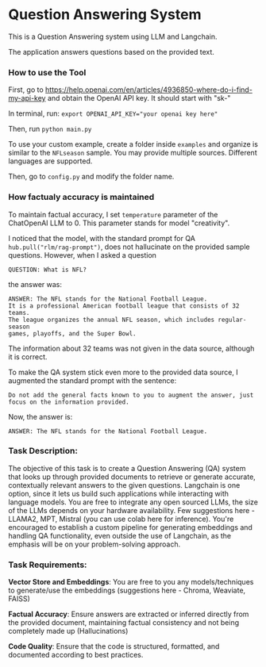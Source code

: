 # Question Answering System
This is a Question Answering system using LLM and Langchain.

The application answers questions based on the provided text.

### How to use the Tool
First, go to https://help.openai.com/en/articles/4936850-where-do-i-find-my-api-key and obtain the OpenAI API key.
It should start with "sk-"

In terminal, run:
`export OPENAI_API_KEY="your openai key here"`

Then, run `python main.py`

To use your custom example, create a folder inside `examples` and organize is similar to the `NFLseason` sample. You may provide multiple sources. Different languages are supported.

Then, go to `config.py` and modify the folder name. 

### How factualy accuracy is maintained
To maintain factual accuracy, I set `temperature` parameter of the ChatOpenAI LLM to 0. This parameter stands for model "creativity".

I noticed that the model, with the standard prompt for QA `hub.pull("rlm/rag-prompt")`, does not hallucinate on the provided sample questions. 
However, when I asked a question
```
QUESTION: What is NFL?
 ```
 the answer was:
```
ANSWER: The NFL stands for the National Football League. 
It is a professional American football league that consists of 32 teams. 
The league organizes the annual NFL season, which includes regular-season 
games, playoffs, and the Super Bowl.
```

The information about 32 teams was not given in the data source, although it is correct.

To make the QA system stick even more to the provided data source, I augmented the standard prompt with the sentence:
```
Do not add the general facts known to you to augment the answer, just focus on the information provided.
```
Now, the answer is:
``` 
ANSWER: The NFL stands for the National Football League.
```

### Task Description:
The objective of this task is to create a Question Answering (QA) system that looks up
through provided documents to retrieve or generate accurate, contextually relevant answers
to the given questions. Langchain is one option, since it lets us build such applications while
interacting with language models. You are free to integrate any open sourced LLMs, the
size of the LLMs depends on your hardware availability. Few suggestions here - LLAMA2,
MPT, Mistral (you can use colab here for inference). You're encouraged to establish a custom
pipeline for generating embeddings and handling QA functionality, even outside the use of
Langchain, as the emphasis will be on your problem-solving approach.

### Task Requirements:
**Vector Store and Embeddings**: You are free to you any models/techniques to generate/use
the embeddings (suggestions here - Chroma, Weaviate, FAISS)

**Factual Accuracy**: Ensure answers are extracted or inferred directly from the provided
document, maintaining factual consistency and not being completely made up
(Hallucinations)

**Code Quality**: Ensure that the code is structured, formatted, and documented according to
best practices.
